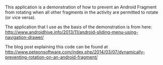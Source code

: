 This application is a demonstration of how to prevent an Android Fragment from rotating when all other fragments in the activity are permitted to rotate (or vice versa).

The application that I use as the basis of the demonstration is from here: http://www.androidhive.info/2013/11/android-sliding-menu-using-navigation-drawer/

The blog post explaining this code can be found at http://www.peteonsoftware.com/index.php/2014/03/07/dynamically-preventing-rotation-on-an-android-fragment/
